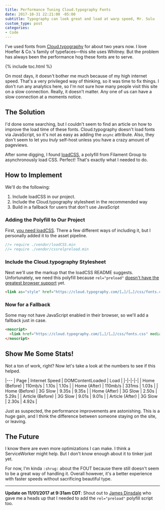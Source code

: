 ```yaml
---
title: Performance Tuning Cloud.typography Fonts
date: 2017-10-31 22:21:00 -05:00
subtitle: Typography can look great and load at warp speed, Mr. Sulu
custom_type: post
categories:
- Code
---
```


I've used fonts from [Cloud.typography](https://www.typography.com/cloud/welcome/) for about two years now. I love Hoefler & Co.'s family of typefaces—this site uses Whitney. But the problem has always been the performance hog these fonts are to serve.

{% include toc.html %}

On most days, it doesn't bother me much because of my high internet speed. That's a very privileged way of thinking, so it was time to fix things. I don't run any analytics here, so I'm not sure how many people visit this site on a slow connection. Really, it doesn't matter. Any one of us can have a slow connection at a moments notice.

## The Solution

I'd done some searching, but I couldn't seem to find an article on how to improve the load time of these fonts. Cloud.typography doesn't load fonts via JavaScript, so it's not as easy as adding the `async` attribute. Also, they don't seem to let you *truly* self-host unless you have a crazy amount of pageviews.

After some digging, I found [loadCSS](https://github.com/filamentgroup/loadCSS), a polyfill from Filament Group to asynchronously load CSS. Perfect! That's exactly what I needed to do.

## How to Implement

We'll do the following:

1. Include loadCSS in our project.
2. Include the Cloud.typography stylesheet in the recommended way
3. Build in a fallback for users that don't use JavaScript

### Adding the Polyfill to Our Project

First, [you need loadCSS](https://github.com/filamentgroup/loadCSS/releases). There a few different ways of including it, but I personally added it to the asset pipeline.

```js
//= require ./vendor/loadCSS.min
//= require ./vendor/cssrelpreload.min
```

### Include the Cloud.typography Stylesheet

Next we'll use the markup that the loadCSS README suggests. Unfortunately, we need this polyfill because `rel="preload"` [doesn't have the greatest browser support](http://caniuse.com/#feat=link-rel-preload) yet.

```html
<link as="style" href="https://cloud.typography.com/[…]/[…]/css/fonts.css" onload="this.rel='stylesheet'" rel="preload" />
```

### Now for a Fallback

Some may not have JavaScript enabled in their browser, so we'll add a fallback just in case.

```html
<noscript>
  <link href="https://cloud.typography.com/[…]/[…]/css/fonts.css" media="screen" rel="stylesheet" type="text/css" />
</noscript>
```

## Show Me Some Stats!

Not a ton of work, right? Now let's take a look at the numbers to see if this helped.

|---
| Page | Internet Speed | DOMContentLoaded | Load |
|-|-|-|-|
| Home (Before) | 110mb/s | 1.10s | 1.10s |
| Home (After) | 110mb/s | 331ms | 1.03s |
| Home (Before) | 3G Slow | 9.35s | 9.35s |
| Home (After) | 3G Slow | 2.50s | 5.29s |
| Article (Before) | 3G Slow | 9.01s | 9.01s |
| Article (After) | 3G Slow | 2.30s | 4.92s |

Just as suspected, the performance improvements are astonishing. This is a huge gain, and I think the difference between someone staying on the site, or leaving.

## The Future

I know there are even more optimizations I can make. I think a ServiceWorker might help. But I don't know enough about it to tinker just yet.

For now, I'm kinda `:shrug:` about the FOUT because there still doesn't seem to be a great way of handling it. Overall however, it's a better experience with faster speeds without sacrificing beautiful type.

---

**Update on 11/01/2017 at 9:31am CDT**: Shout out to [James Dinsdale](https://molovo.co/) who gave me a heads up that I needed to add the `rel="preload"` polyfill script too.
